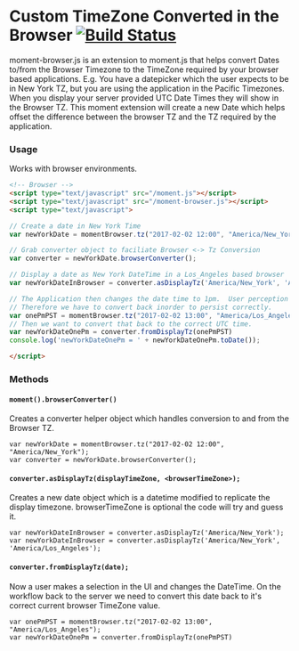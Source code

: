 Custom TimeZone Converted in the Browser [![Build Status](https://travis-ci.org/thinkjones/moment-browser.png?branch=master)](https://travis-ci.org/thinkjones/moment-browser)
==================================================

moment-browser.js is an extension to moment.js that helps convert Dates to/from the Browser Timezone to the TimeZone 
required by your browser based applications.  E.g. You have a datepicker which the user expects to be in New York TZ, 
but you are using the application in the Pacific Timezones.  When you display your server provided UTC Date Times 
they will show in the Browser TZ.  This moment extension will create a new Date which helps offset the difference between
the browser TZ and the TZ required by the application.

### Usage

Works with browser environments.


```html
<!-- Browser -->
<script type="text/javascript" src="/moment.js"></script>
<script type="text/javascript" src="/moment-browser.js"></script>
<script type="text/javascript">

// Create a date in New York Time
var newYorkDate = momentBrowser.tz("2017-02-02 12:00", "America/New_York");

// Grab converter object to faciliate Browser <-> Tz Conversion
var converter = newYorkDate.browserConverter();

// Display a date as New York DateTime in a Los_Angeles based browser 
var newYorkDateInBrowser = converter.asDisplayTz('America/New_York', 'America/Los_Angeles');

// The Application then changes the date time to 1pm.  User perception is that it is 1pm New York Time.
// Therefore we have to convert back inorder to persist correctly.
var onePmPST = momentBrowser.tz("2017-02-02 13:00", "America/Los_Angeles");
// Then we want to convert that back to the correct UTC time.
var newYorkDateOnePm = converter.fromDisplayTz(onePmPST)
console.log('newYorkDateOnePm = ' + newYorkDateOnePm.toDate());

</script>
```

### Methods

#### `moment().browserConverter()`

Creates a converter helper object which handles conversion to and from the Browser TZ.

```
var newYorkDate = momentBrowser.tz("2017-02-02 12:00", "America/New_York");
var converter = newYorkDate.browserConverter();
```

#### `converter.asDisplayTz(displayTimeZone, <browserTimeZone>);`
Creates a new date object which is a datetime modified to replicate the display timezone.
browserTimeZone is optional the code will try and guess it.

```
var newYorkDateInBrowser = converter.asDisplayTz('America/New_York');
var newYorkDateInBrowser = converter.asDisplayTz('America/New_York', 'America/Los_Angeles');
```

#### `converter.fromDisplayTz(date);`
Now a user makes a selection in the UI and changes the DateTime.  On the workflow back to the server we need to convert
this date back to it's correct current browser TimeZone value.
```
var onePmPST = momentBrowser.tz("2017-02-02 13:00", "America/Los_Angeles");
var newYorkDateOnePm = converter.fromDisplayTz(onePmPST)
```

